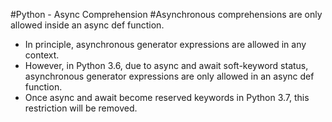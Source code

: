 #Python - Async Comprehension
#Asynchronous comprehensions are only allowed inside an async def function.

- In principle, asynchronous generator expressions are allowed in any context. 
- However, in Python 3.6, due to async and await soft-keyword status, asynchronous generator expressions are only allowed in an async def function.
- Once async and await become reserved keywords in Python 3.7, this restriction will be removed.
